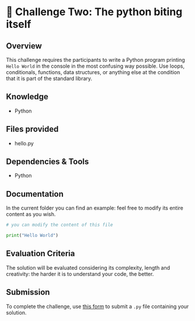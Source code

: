 # 🐍 Challenge Two: The python biting itself

## Overview

This challenge requires the participants to write a Python program printing `Hello World` in the console in the most confusing way possible. Use loops, conditionals, functions, data structures, or anything else at the condition that it is part of the standard library.

## Knowledge

- Python

## Files provided

- hello.py

## Dependencies & Tools

- Python

## Documentation

In the current folder you can find an example: feel free to modify its entire content as you wish.

```python
# you can modify the content of this file

print("Hello World")

```

## Evaluation Criteria

The solution will be evaluated considering its complexity, length and creativity: the harder it is to understand your code, the better.

## Submission

To complete the challenge, use [this form]() to submit a `.py` file containing your solution.
